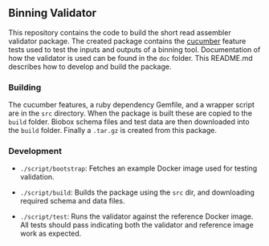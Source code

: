 ## Binning Validator

This repository contains the code to build the short read assembler validator
package. The created package contains the [cucumber][] feature tests used to
test the inputs and outputs of a binning tool. Documentation of how the
validator is used can be found in the `doc` folder. This README.md describes
how to develop and build the package.

### Building

The cucumber features, a ruby dependency Gemfile, and a wrapper script are in
the `src` directory. When the package is built these are copied to the `build`
folder. Biobox schema files and test data are then downloaded into the `build`
folder. Finally a `.tar.gz` is created from this package.

### Development

  * `./script/bootstrap`: Fetches an example Docker image used for testing
    validation.

  * `./script/build`: Builds the package using the `src` dir, and downloading
    required schema and data files.

  * `./script/test`: Runs the validator against the reference Docker image. All
    tests should pass indicating both the validator and reference image work as
    expected.

[cucumber]: https://cukes.info/
